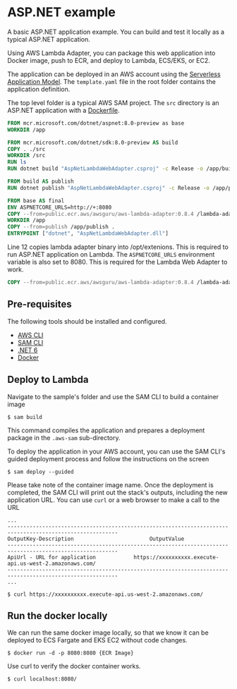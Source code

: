 # ASP.NET example

A basic ASP.NET application example. You can build and test it locally as a typical ASP.NET application.

Using AWS Lambda Adapter, you can package this web application into Docker image, push to ECR, and deploy to Lambda, ECS/EKS, or EC2.

The application can be deployed in an AWS account using the [Serverless Application Model](https://github.com/awslabs/serverless-application-model). The `template.yaml` file in the root folder contains the application definition.

The top level folder is a typical AWS SAM project. The `src` directory is an ASP.NET application with a [Dockerfile](app/Dockerfile). 

```dockerfile
FROM mcr.microsoft.com/dotnet/aspnet:8.0-preview as base
WORKDIR /app

FROM mcr.microsoft.com/dotnet/sdk:8.0-preview AS build
COPY . ./src
WORKDIR /src
RUN ls
RUN dotnet build "AspNetLambdaWebAdapter.csproj" -c Release -o /app/build

FROM build AS publish
RUN dotnet publish "AspNetLambdaWebAdapter.csproj" -c Release -o /app/publish

FROM base AS final
ENV ASPNETCORE_URLS=http://+:8080
COPY --from=public.ecr.aws/awsguru/aws-lambda-adapter:0.8.4 /lambda-adapter /opt/extensions/lambda-adapter
WORKDIR /app
COPY --from=publish /app/publish .
ENTRYPOINT ["dotnet", "AspNetLambdaWebAdapter.dll"]
```

Line 12 copies lambda adapter binary into /opt/extenions. This is required to run ASP.NET application on Lambda. The `ASPNETCORE_URLS` environment variable is also set to 8080. This is required for the Lambda Web Adapter to work.

```dockerfile
COPY --from=public.ecr.aws/awsguru/aws-lambda-adapter:0.8.4 /lambda-adapter /opt/extensions/lambda-adapter
```

## Pre-requisites

The following tools should be installed and configured. 
* [AWS CLI](https://aws.amazon.com/cli/)
* [SAM CLI](https://github.com/awslabs/aws-sam-cli)
* [.NET 6](https://nodejs.org/en/)
* [Docker](https://www.docker.com/products/docker-desktop)


## Deploy to Lambda
Navigate to the sample's folder and use the SAM CLI to build a container image
```shell
$ sam build
```

This command compiles the application and prepares a deployment package in the `.aws-sam` sub-directory.

To deploy the application in your AWS account, you can use the SAM CLI's guided deployment process and follow the instructions on the screen

```shell
$ sam deploy --guided
```
Please take note of the container image name.
Once the deployment is completed, the SAM CLI will print out the stack's outputs, including the new application URL. You can use `curl` or a web browser to make a call to the URL

```shell
...
---------------------------------------------------------------------------------------------------------
OutputKey-Description                        OutputValue
---------------------------------------------------------------------------------------------------------
ApiUrl - URL for application            https://xxxxxxxxxx.execute-api.us-west-2.amazonaws.com/
---------------------------------------------------------------------------------------------------------
...

$ curl https://xxxxxxxxxx.execute-api.us-west-2.amazonaws.com/
```

## Run the docker locally

We can run the same docker image locally, so that we know it can be deployed to ECS Fargate and EKS EC2 without code changes.

```shell
$ docker run -d -p 8080:8080 {ECR Image}

```

Use curl to verify the docker container works.

```shell
$ curl localhost:8080/ 
```
